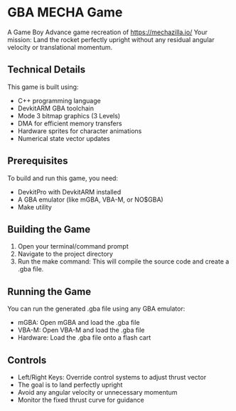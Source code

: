 # GBA MECHA Game

A Game Boy Advance game recreation of https://mechazilla.io/
Your mission: Land the rocket perfectly upright without any residual angular velocity or translational momentum.

## Technical Details

This game is built using:
- C++ programming language
- DevkitARM GBA toolchain
- Mode 3 bitmap graphics (3 Levels)
- DMA for efficient memory transfers
- Hardware sprites for character animations
- Numerical state vector updates

## Prerequisites

To build and run this game, you need:
- DevkitPro with DevkitARM installed
- A GBA emulator (like mGBA, VBA-M, or NO$GBA)
- Make utility

## Building the Game

1. Open your terminal/command prompt
2. Navigate to the project directory
3. Run the make command:
This will compile the source code and create a .gba file.

## Running the Game

You can run the generated .gba file using any GBA emulator:
- mGBA: Open mGBA and load the .gba file
- VBA-M: Open VBA-M and load the .gba file
- Hardware: Load the .gba file onto a flash cart

## Controls
- Left/Right Keys: Override control systems to adjust thrust vector
- The goal is to land perfectly upright
- Avoid any angular velocity or unnecessary momentum
- Monitor the fixed thrust curve for guidance
